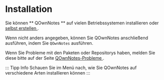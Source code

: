 # Installation

Sie können ** QOwnNotes ** auf vielen Betriebssystemen installieren oder [ selbst erstellen ](building.md).

Wenn nicht anders angegeben, können Sie QOwnNotes anschließend ausführen, indem Sie ` QOwnNotes ` ausführen.

Wenn Sie Probleme mit den Paketen oder Repositorys haben, melden Sie diese bitte auf der Seite [QOwnNotes-Probleme ](https://github.com/pbek/QOwnNotes/issues).

::: Tipp Info Schauen Sie im Menü nach, wie Sie QOwnNotes auf verschiedene Arten installieren können :::

